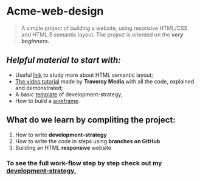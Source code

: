# Acme-web-design
> A simple project of building a website, using resonsive HTML/CSS and HTML 5 semantic layout. The project is oriented on the _**very beginners.**_

## _Helpful material to start with:_
*  Useful [link](https://www.w3schools.com/html/html5_semantic_elements.asp) to study more about HTML semantic layout;
*  [The video tutorial](https://www.youtube.com/watch?v=Wm6CUkswsNw) made by **Traversy Media** with all the code, explained and demonstrated;
*  A basic [template](https://github.com/HackYourFutureBelgium/incremental-development/blob/master/isolate/development-strategy-team-repo.md) of development-strategy;
*  How to build a [wireframe](https://wireframe.cc/).

## What do we learn by compliting the project:
1. How to write **development-strategy**
2. How to write the code in steps using **branches on GitHub**
3. Building an HTML **responsive** website

### To see the full work-flow step by step check out my [development-strategy.](development-strategy.md)